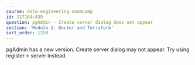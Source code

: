 ```yaml
---
course: data-engineering-zoomcamp
id: 117164c439
question: pgAdmin - Create server dialog does not appear
section: 'Module 1: Docker and Terraform'
sort_order: 1250
---
```


pgAdmin has a new version. Create server dialog may not appear. Try using register-> server instead.

